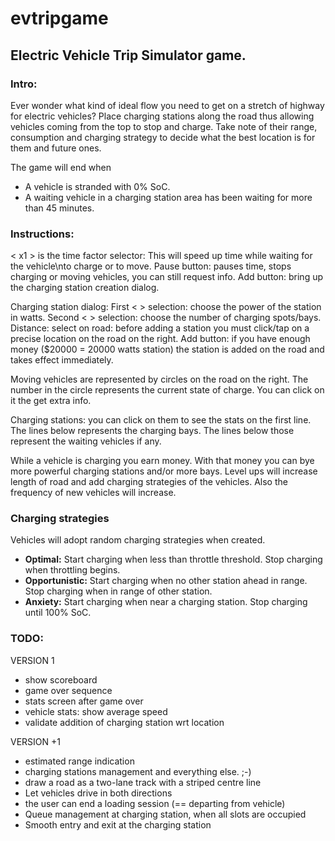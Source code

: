 # evtripgame

<h2>Electric Vehicle Trip Simulator game.</h2>

<h3>Intro:</h3>

Ever wonder what kind of ideal flow you need to get on a stretch of highway for electric vehicles?
Place charging stations along the road thus allowing vehicles coming from the top to stop and charge.
Take note of their range, consumption and charging strategy to decide what the best location is for them and future ones.

The game will end when
<ul>
<li>A vehicle is stranded with 0% SoC.</li>
<li>A waiting vehicle in a charging station area has been waiting for more than 45 minutes.</li>
</ul>

<h3>Instructions:</h3>

< x1 > is the time factor selector:
This will speed up time while waiting for the vehicle\nto charge or to move.
Pause button: pauses time, stops charging or moving vehicles, you can still request info.
Add button: bring up the charging station creation dialog.

Charging station dialog:
First < > selection: choose the power of the station in watts.
Second < > selection: choose the number of charging spots/bays.
Distance: select on road: before adding a station you must click/tap on a precise location on the road on the right.
Add button: if you have enough money ($20000 = 20000 watts station) the station is added on the road and takes effect immediately.

Moving vehicles are represented by circles on the road on the right. The number in the circle represents the current state of charge. You can click on it the get extra info.

Charging stations: you can click on them to see the stats on the first line.
The lines below represents the charging bays.
The lines below those represent the waiting vehicles if any.

While a vehicle is charging you earn money. With that money you can bye more powerful charging stations and/or more bays.
Level ups will increase length of road and add charging strategies of the vehicles. Also the frequency of new vehicles will increase.

<h3>Charging strategies</h3>

Vehicles will adopt random charging strategies when created.
<ul>
      <li><b>Optimal:</b>
      Start charging when less than throttle threshold.
      Stop charging when throttling begins.
      </li>
      <li><b>Opportunistic:</b>
      Start charging when no other station ahead in range.
      Stop charging when in range of other station.
      </li>
      <li><b>Anxiety:</b>
      Start charging when near a charging station.
      Stop charging until 100% SoC.
      </li>
</ul>

<h3>TODO:</h3>

VERSION 1
<ul>
  <li>show scoreboard</li>
  <li>game over sequence</li>
  <li>stats screen after game over</li>
  <li>vehicle stats: show average speed</li>
  <li>validate addition of charging station wrt location</li>
</ul>

VERSION +1
<ul>
    <li>estimated range indication</li>
  <li>charging stations management and everything else. ;-)</li>
  <li>draw a road as a two-lane track with a striped centre line</li>
  <li>Let vehicles drive in both directions </li>
  <li>the user can end a loading session (== departing from vehicle)</li>
  <li>Queue management at charging station, when all slots are occupied</li>
  <li>Smooth entry and exit at the charging station</li>
</ul>
